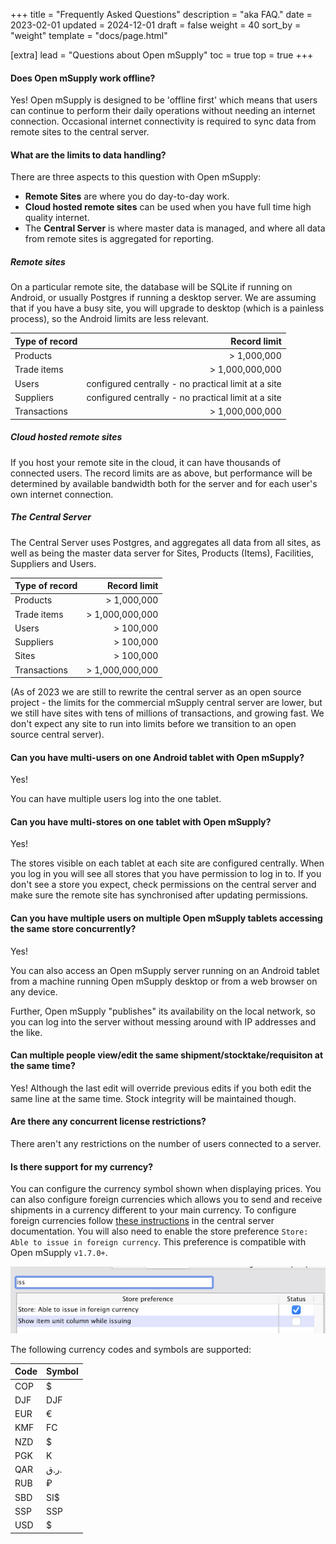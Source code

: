 +++
title = "Frequently Asked Questions"
description = "aka FAQ."
date = 2023-02-01
updated = 2024-12-01
draft = false
weight = 40
sort_by = "weight"
template = "docs/page.html"

[extra]
lead = "Questions about Open mSupply"
toc = true
top = true
+++

#### Does Open mSupply work offline?

Yes! Open mSupply is designed to be 'offline first' which means that users can continue to perform their daily operations without needing an internet connection. Occasional internet connectivity is required to sync data from remote sites to the central server.

#### What are the limits to data handling?

There are three aspects to this question with Open mSupply:

- **Remote Sites** are where you do day-to-day work.
- **Cloud hosted remote sites** can be used when you have full time high quality internet.
- The **Central Server** is where master data is managed, and where all data from remote sites is aggregated for reporting.

##### Remote sites

On a particular remote site, the database will be SQLite if running on Android, or usually Postgres if running a desktop server. We are assuming that if you have a busy site, you will upgrade to desktop (which is a painless process), so the Android limits are less relevant.

| Type of record |                                        Record limit |
| -------------- | --------------------------------------------------: |
| Products       |                                         > 1,000,000 |
| Trade items    |                                     > 1,000,000,000 |
| Users          | configured centrally - no practical limit at a site |
| Suppliers      | configured centrally - no practical limit at a site |
| Transactions   |                                     > 1,000,000,000 |

##### Cloud hosted remote sites

If you host your remote site in the cloud, it can have thousands of connected users. The record limits are as above, but performance will be determined by available bandwidth both for the server and for each user's own internet connection.

##### The Central Server

The Central Server uses Postgres, and aggregates all data from all sites, as well as being the master data server for Sites, Products (Items), Facilities, Suppliers and Users.

| Type of record |    Record limit |
| -------------- | --------------: |
| Products       |     > 1,000,000 |
| Trade items    | > 1,000,000,000 |
| Users          |       > 100,000 |
| Suppliers      |       > 100,000 |
| Sites          |       > 100,000 |
| Transactions   | > 1,000,000,000 |

(As of 2023 we are still to rewrite the central server as an open source project - the limits for the commercial mSupply central server are lower, but we still have sites with tens of millions of transactions, and growing fast. We don't expect any site to run into limits before we transition to an open source central server).

#### Can you have multi-users on one Android tablet with Open mSupply?

Yes!

You can have multiple users log into the one tablet.

#### Can you have multi-stores on one tablet with Open mSupply?

Yes!

The stores visible on each tablet at each site are configured centrally.
When you log in you will see all stores that you have permission to log in to.
If you don't see a store you expect, check permissions on the central server and make sure the remote site has synchronised after updating permissions.

#### Can you have multiple users on multiple Open mSupply tablets accessing the same store concurrently?

Yes!

You can also access an Open mSupply server running on an Android tablet from a machine running Open mSupply desktop or from a web browser on any device.

Further, Open mSupply "publishes" its availability on the local network, so you can log into the server without messing around with IP addresses and the like.

#### Can multiple people view/edit the same shipment/stocktake/requisiton at the same time?

Yes! Although the last edit will override previous edits if you both edit the same line at the same time. Stock integrity will be maintained though.

#### Are there any concurrent license restrictions?

There aren't any restrictions on the number of users connected to a server.

#### Is there support for my currency?

You can configure the currency symbol shown when displaying prices. You can also configure foreign currencies which allows you to send and receive shipments in a currency different to your main currency. To configure foreign currencies follow [these instructions](https://docs.msupply.org.nz/other_stuff:currencies) in the central server documentation. You will also need to enable the store preference `Store: Able to issue in foreign currency`. This preference is compatible with Open mSupply `v1.7.0+`.

![Store preference](../../images/store-pref-issue-in-foreign-currencies.png)

The following currency codes and symbols are supported:

| Code | Symbol |
| ---- | ------ |
| COP  | $      |
| DJF  | DJF    |
| EUR  | €      |
| KMF  | FC     |
| NZD  | $      |
| PGK  | K      |
| QAR  | ر.ق.   |
| RUB  | ₽      |
| SBD  | SI$    |
| SSP  | SSP    |
| USD  | $      |
